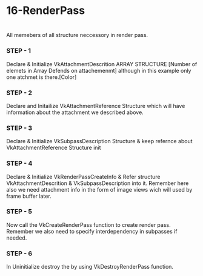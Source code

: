 #
#  **16-RenderPass**
#

All memebers of all structure neccessory in render pass.

### STEP - 1
Declare & Initialize VkAttachmentDescrition ARRAY STRUCTURE [Number of elemets in Array Defends on attachemenmt]
although in this example only one atchmet is there.[Color]

### STEP - 2
Declare and Initailize VkAttachmentReference Structure which will have information about the attachment we described above.

### STEP - 3
Declare & Initialize VkSubpassDescription Structure & keep refernce about VkAttachmentReference Structure init

### STEP - 4
Declare & Initialize VkRenderPassCreateInfo & Refer structure VkAttachmentDescrition & VkSubpassDescription into it.
Remember here also we need attachment info in the form of image views wich will used by frame buffer later.

### STEP - 5
Now call the VkCreateRenderPass function to create render pass.
Remember we also need to specify interdependency in subpasses if needed.

### STEP - 6
In Uninitialize destroy the by using VkDestroyRenderPass function.
